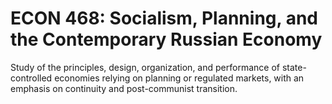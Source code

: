 # ECON 468: Socialism, Planning, and the Contemporary Russian Economy

Study of the principles, design, organization, and performance of state-controlled economies relying on planning or regulated markets, with an emphasis on continuity and post-communist transition.